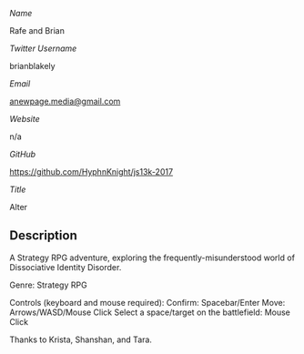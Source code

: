 *Name*

Rafe and Brian

*Twitter Username*

brianblakely

*Email*

anewpage.media@gmail.com

*Website*

n/a

*GitHub*

https://github.com/HyphnKnight/js13k-2017

*Title*

Alter

## Description

A Strategy RPG adventure, exploring the frequently-misunderstood world of Dissociative Identity Disorder.

Genre:
Strategy RPG

Controls (keyboard and mouse required):
Confirm: Spacebar/Enter
Move: Arrows/WASD/Mouse Click
Select a space/target on the battlefield: Mouse Click

Thanks to Krista, Shanshan, and Tara.
